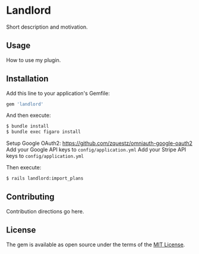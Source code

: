 # Landlord
Short description and motivation.

## Usage
How to use my plugin.

## Installation
Add this line to your application's Gemfile:

```ruby
gem 'landlord'
```

And then execute:
```bash
$ bundle install
$ bundle exec figaro install
```

Setup Google OAuth2: https://github.com/zquestz/omniauth-google-oauth2
Add your Google API keys to `config/application.yml`
Add your Stripe API keys to `config/application.yml`

Then execute:
```bash
$ rails landlord:import_plans
```

## Contributing
Contribution directions go here.

## License
The gem is available as open source under the terms of the [MIT License](http://opensource.org/licenses/MIT).
